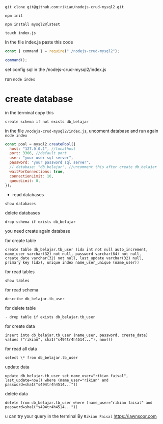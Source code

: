 ```
git clone git@github.com:rikian/nodejs-crud-mysql2.git
```
```
npm init
```
```
npm install mysql2@latest
```
```
touch index.js
```
In the file index.ja paste this code
```javascript
const { command } = require("./nodejs-crud-mysql2");

command();
```
set config sql in the /nodejs-crud-mysql2/index.js

run `node index`

# create database
in the terminal copy this
```
create schema if not exists db_belajar
```
in the file `/nodejs-crud-mysql2/index.js`, uncoment database and run again `node index`
```javascript
const pool = mysql2.createPool({
  host: "127.0.0.1", //localhost
  port: 3306, //default port
  user: "your user sql server",
  password: "your password sql server",
  // database: "db_belajar", //uncomment this after create db_belajar
  waitForConnections: true,
  connectionLimit: 10,
  queueLimit: 0,
});
```
- read databases
```
show databases
```
delete databases
```
drop schema if exists db_belajar
```
you need create again database

for create table
```
create table db_belajar.tb_user (idx int not null auto_increment, name_user varchar(32) not null, password varchar(64) not null, create_date varchar(32) not null, last_update varchar(32) null, primary key (idx), unique index name_user_unique (name_user))
```
for read tables
```
show tables
```
for read schema
```
describe db_belajar.tb_user
```
for delete table
```
- drop table if exists db_belajar.tb_user
```

for create data
```
insert into db_belajar.tb_user (name_user, password, create_date) values ("rikian", sha1("s494tr4h4514..."), now())
```
for read all data
```
select \* from db_belajar.tb_user
```
update data
```
update db_belajar.tb_user set name_user="rikian faisal", last_update=now() where (name_user="rikian" and password=sha1("s494tr4h4514..."))
```
delete data
```
delete from db_belajar.tb_user where (name_user="rikian faisal" and password=sha1("s494tr4h4514..."))
```

u can try your query in the terminal
By `Rikian Faisal` https://lawnsoor.com
